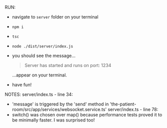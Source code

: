 RUN:
- navigate to `server` folder on your terminal
- `npm i`
- `tsc`
- `node ./dist/server/index.js`
- you should see the message...

    >Server has started and runs on port: 1234

    ...appear on your terminal.
- have fun!

NOTES:
 server/index.ts - line 34:
 - 'message' is triggered by the 'send' method in 'the-patient-room/src/app/services/websocket.service.ts'
 server/index.ts - line 78:
 - switch() was chosen over map() because performance tests proved it to be minimally faster. I was surprised too!